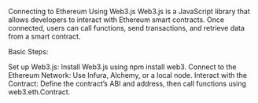 Connecting to Ethereum Using Web3.js Web3.js is a JavaScript library that allows developers to interact with Ethereum smart contracts. Once connected, users can call functions, send transactions, and retrieve data from a smart contract.

Basic Steps:

Set up Web3.js: Install Web3.js using npm install web3.
Connect to the Ethereum Network: Use Infura, Alchemy, or a local node.
Interact with the Contract: Define the contract’s ABI and address, then call functions using web3.eth.Contract.